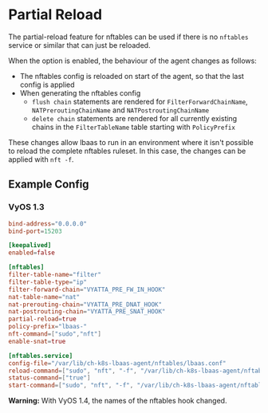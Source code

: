 # Partial Reload

The partial-reload feature for nftables can be used if there is no `nftables` service or similar that can just be reloaded.

When the option is enabled, the behaviour of the agent changes as follows:

- The nftables config is reloaded on start of the agent, so that the last config is applied
- When generating the nftables config
    - `flush chain` statements are rendered for `FilterForwardChainName`, `NATPreroutingChainName` and `NATPostroutingChainName`
    - `delete chain` statements are rendered for all currently existing chains in the `FilterTableName` table starting with `PolicyPrefix`

These changes allow lbaas to run in an environment where it isn't possible to reload the complete nftables ruleset.
In this case, the changes can be applied with `nft -f`.

## Example Config

### VyOS 1.3

```toml
bind-address="0.0.0.0"
bind-port=15203

[keepalived]
enabled=false

[nftables]
filter-table-name="filter"
filter-table-type="ip"
filter-forward-chain="VYATTA_PRE_FW_IN_HOOK"
nat-table-name="nat"
nat-prerouting-chain="VYATTA_PRE_DNAT_HOOK"
nat-postrouting-chain="VYATTA_PRE_SNAT_HOOK"
partial-reload=true
policy-prefix="lbaas-"
nft-command=["sudo","nft"]
enable-snat=true

[nftables.service]
config-file="/var/lib/ch-k8s-lbaas-agent/nftables/lbaas.conf"
reload-command=["sudo", "nft", "-f", "/var/lib/ch-k8s-lbaas-agent/nftables/lbaas.conf"]
status-command=["true"]
start-command=["sudo", "nft", "-f", "/var/lib/ch-k8s-lbaas-agent/nftables/lbaas.conf"]
```

__Warning:__ With VyOS 1.4, the names of the nftables hook changed.
